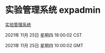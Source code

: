 # 实验管理系统 expadmin
[实验管理系统](http://59.174.24.190:56808/expadmin-782313d2-e1b1-4ea7-932e-3a55e6a1a4d0/)

2021年 11月 25日 星期四 18:00:02 CST

2021年 11月 25日 星期四 10:00:02 GMT
